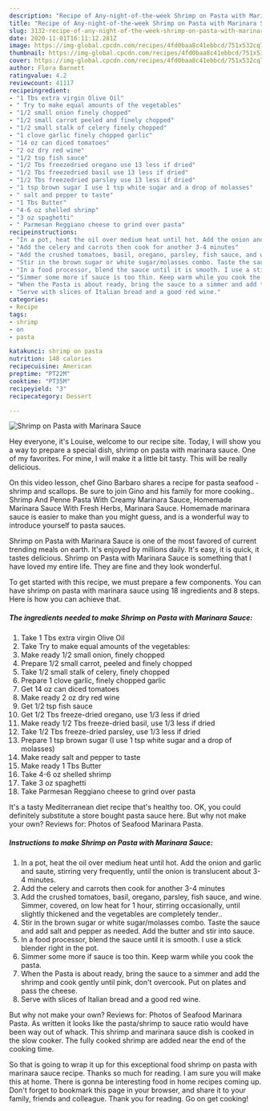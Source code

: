 ```yaml
---
description: "Recipe of Any-night-of-the-week Shrimp on Pasta with Marinara Sauce"
title: "Recipe of Any-night-of-the-week Shrimp on Pasta with Marinara Sauce"
slug: 3132-recipe-of-any-night-of-the-week-shrimp-on-pasta-with-marinara-sauce
date: 2020-11-01T16:11:12.281Z
image: https://img-global.cpcdn.com/recipes/4fd0baa8c41ebbcd/751x532cq70/shrimp-on-pasta-with-marinara-sauce-recipe-main-photo.jpg
thumbnail: https://img-global.cpcdn.com/recipes/4fd0baa8c41ebbcd/751x532cq70/shrimp-on-pasta-with-marinara-sauce-recipe-main-photo.jpg
cover: https://img-global.cpcdn.com/recipes/4fd0baa8c41ebbcd/751x532cq70/shrimp-on-pasta-with-marinara-sauce-recipe-main-photo.jpg
author: Flora Barnett
ratingvalue: 4.2
reviewcount: 41117
recipeingredient:
- "1 Tbs extra virgin Olive Oil"
- " Try to make equal amounts of the vegetables"
- "1/2 small onion finely chopped"
- "1/2 small carrot peeled and finely chopped"
- "1/2 small stalk of celery finely chopped"
- "1 clove garlic finely chopped garlic"
- "14 oz can diced tomatoes"
- "2 oz dry red wine"
- "1/2 tsp fish sauce"
- "1/2 Tbs freezedried oregano use 13 less if dried"
- "1/2 Tbs freezedried basil use 13 less if dried"
- "1/2 Tbs freezedried parsley use 13 less if dried"
- "1 tsp brown sugar I use 1 tsp white sugar and a drop of molasses"
- " salt and pepper to taste"
- "1 Tbs Butter"
- "4-6 oz shelled shrimp"
- "3 oz spaghetti"
- " Parmesan Reggiano cheese to grind over pasta"
recipeinstructions:
- "In a pot, heat the oil over medium heat until hot. Add the onion and garlic and saute, stirring very frequently, until the onion is translucent about 3-4 minutes."
- "Add the celery and carrots then cook for another 3-4 minutes"
- "Add the crushed tomatoes, basil, oregano, parsley, fish sauce, and wine. Simmer, covered, on low heat for 1 hour, stirring occasionally, until slightly thickened and the vegetables are completely tender.."
- "Stir in the brown sugar or white sugar/molasses combo. Taste the sauce and add salt and pepper as needed. Add the butter and stir into sauce."
- "In a food processor, blend the sauce until it is smooth. I use a stick blender right in the pot."
- "Simmer some more if sauce is too thin. Keep warm while you cook the pasta."
- "When the Pasta is about ready, bring the sauce to a simmer and add the shrimp and cook gently until pink, don&#39;t overcook. Put on plates and pass the cheese."
- "Serve with slices of Italian bread and a good red wine."
categories:
- Recipe
tags:
- shrimp
- on
- pasta

katakunci: shrimp on pasta 
nutrition: 148 calories
recipecuisine: American
preptime: "PT22M"
cooktime: "PT35M"
recipeyield: "3"
recipecategory: Dessert

---
```



![Shrimp on Pasta with Marinara Sauce](https://img-global.cpcdn.com/recipes/4fd0baa8c41ebbcd/751x532cq70/shrimp-on-pasta-with-marinara-sauce-recipe-main-photo.jpg)

Hey everyone, it's Louise, welcome to our recipe site. Today, I will show you a way to prepare a special dish, shrimp on pasta with marinara sauce. One of my favorites. For mine, I will make it a little bit tasty. This will be really delicious.

On this video lesson, chef Gino Barbaro shares a recipe for pasta seafood - shrimp and scallops. Be sure to join Gino and his family for more cooking.. Shrimp And Penne Pasta With Creamy Marinara Sauce, Homemade Marinara Sauce With Fresh Herbs, Marinara Sauce. Homemade marinara sauce is easier to make than you might guess, and is a wonderful way to introduce yourself to pasta sauces.

Shrimp on Pasta with Marinara Sauce is one of the most favored of current trending meals on earth. It's enjoyed by millions daily. It's easy, it is quick, it tastes delicious. Shrimp on Pasta with Marinara Sauce is something that I have loved my entire life. They are fine and they look wonderful.


To get started with this recipe, we must prepare a few components. You can have shrimp on pasta with marinara sauce using 18 ingredients and 8 steps. Here is how you can achieve that.

<!--inarticleads1-->

##### The ingredients needed to make Shrimp on Pasta with Marinara Sauce:

1. Take 1 Tbs extra virgin Olive Oil
1. Take  Try to make equal amounts of the vegetables:
1. Make ready 1/2 small onion, finely chopped
1. Prepare 1/2 small carrot, peeled and finely chopped
1. Take 1/2 small stalk of celery, finely chopped
1. Prepare 1 clove garlic, finely chopped garlic
1. Get 14 oz can diced tomatoes
1. Make ready 2 oz dry red wine
1. Get 1/2 tsp fish sauce
1. Get 1/2 Tbs freeze-dried oregano, use 1/3 less if dried
1. Make ready 1/2 Tbs freeze-dried basil, use 1/3 less if dried
1. Take 1/2 Tbs freeze-dried parsley, use 1/3 less if dried
1. Prepare 1 tsp brown sugar (I use 1 tsp white sugar and a drop of molasses)
1. Make ready  salt and pepper to taste
1. Make ready 1 Tbs Butter
1. Take 4-6 oz shelled shrimp
1. Take 3 oz spaghetti
1. Take  Parmesan Reggiano cheese to grind over pasta


It&#39;s a tasty Mediterranean diet recipe that&#39;s healthy too. OK, you could definitely substitute a store bought pasta sauce here. But why not make your own? Reviews for: Photos of Seafood Marinara Pasta. 

<!--inarticleads2-->

##### Instructions to make Shrimp on Pasta with Marinara Sauce:

1. In a pot, heat the oil over medium heat until hot. Add the onion and garlic and saute, stirring very frequently, until the onion is translucent about 3-4 minutes.
1. Add the celery and carrots then cook for another 3-4 minutes
1. Add the crushed tomatoes, basil, oregano, parsley, fish sauce, and wine. Simmer, covered, on low heat for 1 hour, stirring occasionally, until slightly thickened and the vegetables are completely tender..
1. Stir in the brown sugar or white sugar/molasses combo. Taste the sauce and add salt and pepper as needed. Add the butter and stir into sauce.
1. In a food processor, blend the sauce until it is smooth. I use a stick blender right in the pot.
1. Simmer some more if sauce is too thin. Keep warm while you cook the pasta.
1. When the Pasta is about ready, bring the sauce to a simmer and add the shrimp and cook gently until pink, don&#39;t overcook. Put on plates and pass the cheese.
1. Serve with slices of Italian bread and a good red wine.


But why not make your own? Reviews for: Photos of Seafood Marinara Pasta. As written it looks like the pasta/shrimp to sauce ratio would have been way out of whack. This shrimp and marinara sauce dish is cooked in the slow cooker. The fully cooked shrimp are added near the end of the cooking time. 

So that is going to wrap it up for this exceptional food shrimp on pasta with marinara sauce recipe. Thanks so much for reading. I am sure you will make this at home. There is gonna be interesting food in home recipes coming up. Don't forget to bookmark this page in your browser, and share it to your family, friends and colleague. Thank you for reading. Go on get cooking!
